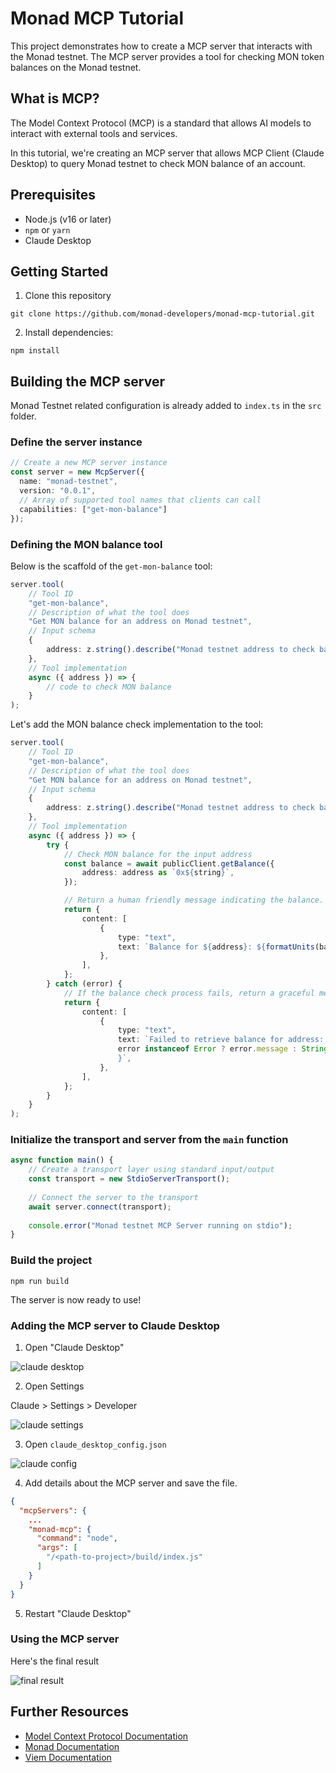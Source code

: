 # Monad MCP Tutorial

This project demonstrates how to create a MCP server that interacts with the Monad testnet. The MCP server provides a tool for checking MON token balances on the Monad testnet.

## What is MCP?

The Model Context Protocol (MCP) is a standard that allows AI models to interact with external tools and services. 

In this tutorial, we're creating an MCP server that allows MCP Client (Claude Desktop) to query Monad testnet to check MON balance of an account.

## Prerequisites

- Node.js (v16 or later)
- `npm` or `yarn`
- Claude Desktop

## Getting Started

1. Clone this repository

```shell
git clone https://github.com/monad-developers/monad-mcp-tutorial.git
```

2. Install dependencies:

```
npm install
```

## Building the MCP server

Monad Testnet related configuration is already added to `index.ts` in the `src` folder.

### Define the server instance

```ts
// Create a new MCP server instance
const server = new McpServer({
  name: "monad-testnet",
  version: "0.0.1",
  // Array of supported tool names that clients can call
  capabilities: ["get-mon-balance"]
});
```

### Defining the MON balance tool

Below is the scaffold of the `get-mon-balance` tool:

```ts
server.tool(
    // Tool ID 
    "get-mon-balance",
    // Description of what the tool does
    "Get MON balance for an address on Monad testnet",
    // Input schema
    {
        address: z.string().describe("Monad testnet address to check balance for"),
    },
    // Tool implementation
    async ({ address }) => {
        // code to check MON balance
    }
);
```

Let's add the MON balance check implementation to the tool:

```ts
server.tool(
    // Tool ID 
    "get-mon-balance",
    // Description of what the tool does
    "Get MON balance for an address on Monad testnet",
    // Input schema
    {
        address: z.string().describe("Monad testnet address to check balance for"),
    },
    // Tool implementation
    async ({ address }) => {
        try {
            // Check MON balance for the input address
            const balance = await publicClient.getBalance({
                address: address as `0x${string}`,
            });

            // Return a human friendly message indicating the balance.
            return {
                content: [
                    {
                        type: "text",
                        text: `Balance for ${address}: ${formatUnits(balance, 18)} MON`,
                    },
                ],
            };
        } catch (error) {
            // If the balance check process fails, return a graceful message back to the MCP client indicating a failure.
            return {
                content: [
                    {
                        type: "text",
                        text: `Failed to retrieve balance for address: ${address}. Error: ${
                        error instanceof Error ? error.message : String(error)
                        }`,
                    },
                ],
            };
        }
    }
);
```

### Initialize the transport and server from the `main` function

```ts
async function main() {
    // Create a transport layer using standard input/output
    const transport = new StdioServerTransport();
    
    // Connect the server to the transport
    await server.connect(transport);
    
    console.error("Monad testnet MCP Server running on stdio");
}
```

### Build the project

```shell
npm run build
```

The server is now ready to use!

### Adding the MCP server to Claude Desktop

1. Open "Claude Desktop"

![claude desktop](/static/1.png)

2. Open Settings

Claude > Settings > Developer

![claude settings](/static/claude_settings.gif)

3. Open `claude_desktop_config.json` 

![claude config](/static/config.gif)

4. Add details about the MCP server and save the file.

```json
{
  "mcpServers": {
    ...
    "monad-mcp": {
      "command": "node",
      "args": [
        "/<path-to-project>/build/index.js"
      ]
    }
  }
}
```

5. Restart "Claude Desktop"

### Using the MCP server

Here's the final result

![final result](/static/final_result.gif)

## Further Resources

- [Model Context Protocol Documentation](https://modelcontextprotocol.io/introduction)
- [Monad Documentation](https://docs.monad.xyz/)
- [Viem Documentation](https://viem.sh/)

